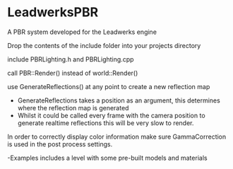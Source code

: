 # LeadwerksPBR
A PBR system developed for the Leadwerks engine

Drop the contents of the include folder into your projects directory

include PBRLighting.h and PBRLighting.cpp

call PBR::Render() instead of world::Render()

use GenerateReflections() at any point to create a new reflection map
- GenerateReflections takes a position as an argument, this determines where the reflection map is generated
- Whilst it could be called every frame with the camera position to generate realtime reflections this will be very slow to render.


In order to correctly display color information make sure GammaCorrection is used in the post process settings.


-Examples
includes a level with some pre-built models and materials

